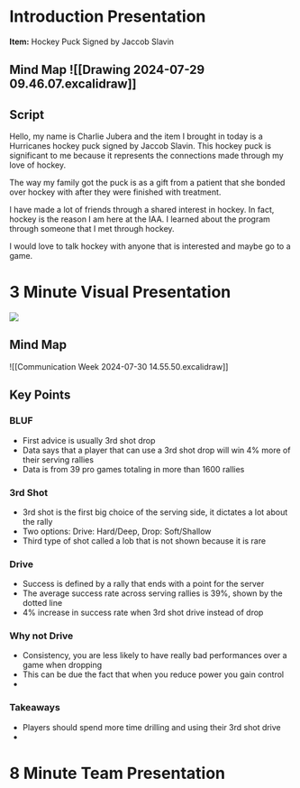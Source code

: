 # Introduction Presentation
**Item:** Hockey Puck Signed by Jaccob Slavin

## Mind Map ![[Drawing 2024-07-29 09.46.07.excalidraw]]
## Script
Hello, my name is Charlie Jubera and the item I brought in today is a Hurricanes hockey puck signed by Jaccob Slavin. This hockey puck is significant to me because it represents the connections made through my love of hockey. 

The way my family got the puck is as a gift from a patient that she bonded over hockey with after they were finished with treatment. 

I have made a lot of friends through a shared interest in hockey. In fact, hockey is the reason I am here at the IAA. I learned about the program through someone that I met through hockey.

I would love to talk hockey with anyone that is interested and maybe go to a game. 
 
# 3 Minute Visual Presentation
![](https://nolan-smyth.com/assets/Third_Shot_Success.png)
##  Mind Map
![[Communication Week 2024-07-30 14.55.50.excalidraw]]
## Key Points
### BLUF
- First advice is usually 3rd shot drop
- Data says that a player that can use a 3rd shot drop will win 4% more of their serving rallies
- Data is from 39 pro games totaling in more than 1600 rallies
### 3rd Shot
- 3rd shot is the first big choice of the serving side, it dictates a lot about the rally
- Two options: Drive: Hard/Deep, Drop: Soft/Shallow
- Third type of shot called a lob that is not shown because it is rare
### Drive
- Success is defined by a rally that ends with a point for the server
- The average success rate across serving rallies is 39%, shown by the dotted line
- 4% increase in success rate when 3rd shot drive instead of drop
### Why not Drive
- Consistency, you are less likely to have really bad performances over a game when dropping 
- This can be due the fact that when you reduce power you gain control
- 
### Takeaways
- Players should spend more time drilling and using their 3rd shot drive
- 


# 8 Minute Team Presentation

